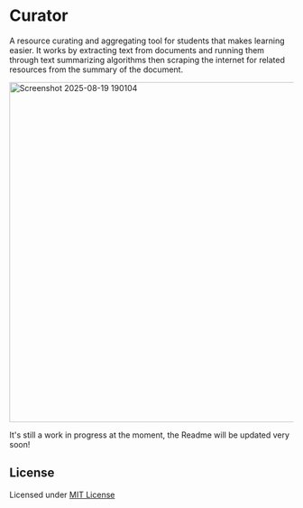 # Curator

A resource curating and aggregating tool for students that makes learning easier.
It works by extracting text from documents and running them through text summarizing algorithms then scraping the internet for related resources from the summary of the document.

<img width="1350" height="603" alt="Screenshot 2025-08-19 190104" src="https://github.com/user-attachments/assets/38946527-cc0a-48df-8a4a-735fe7ff177d" />

It's still a work in progress at the moment, the Readme will be updated very soon!

## License

Licensed under [MIT License](LICENSE)
